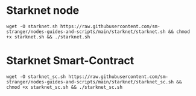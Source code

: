 <h1>Starknet node</h1>

<pre><code>wget -O starknet.sh https://raw.githubusercontent.com/sm-stranger/nodes-guides-and-scripts/main/starknet/starknet.sh && chmod +x starknet.sh && ./starknet.sh</code></pre>

<h1>Starknet Smart-Contract</h1>
<pre><code>wget -O starknet_sc.sh https://raw.githubusercontent.com/sm-stranger/nodes-guides-and-scripts/main/starknet/starknet_sc.sh && chmod +x starknet_sc.sh && ./starknet_sc.sh</code></pre>
